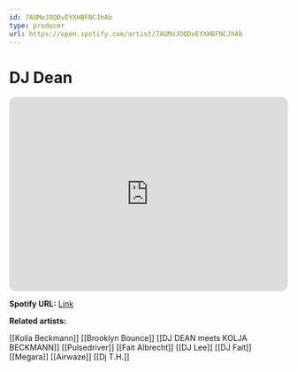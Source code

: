 ```yaml
---
id: 7AUMoJOQDvEYXHBFNCJhAb
type: producer
url: https://open.spotify.com/artist/7AUMoJOQDvEYXHBFNCJhAb
---
```

# DJ Dean

<iframe style="border-radius:12px" src="https://open.spotify.com/embed/artist/7AUMoJOQDvEYXHBFNCJhAb" width="100%" height="352" frameBorder="0" allowfullscreen="" allow="autoplay; clipboard-write; encrypted-media; fullscreen; picture-in-picture" loading="lazy"></iframe>

**Spotify URL:** [Link](https://open.spotify.com/artist/7AUMoJOQDvEYXHBFNCJhAb)

**Related artists:**

[[Kolia Beckmann]]
[[Brooklyn Bounce]]
[[DJ DEAN meets KOLJA BECKMANN]]
[[Pulsedriver]]
[[Fait Albrecht]]
[[DJ Lee]]
[[DJ Fait]]
[[Megara]]
[[Airwaze]]
[[Dj T.H.]]
